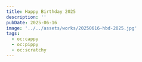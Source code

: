 ```yaml
---
title: Happy Birthday 2025
description: ''
pubDate: 2025-06-16
image: '../../assets/works/20250616-hbd-2025.jpg'
tags:
  - oc:cappy
  - oc:pippy
  - oc:scratchy
---
```

